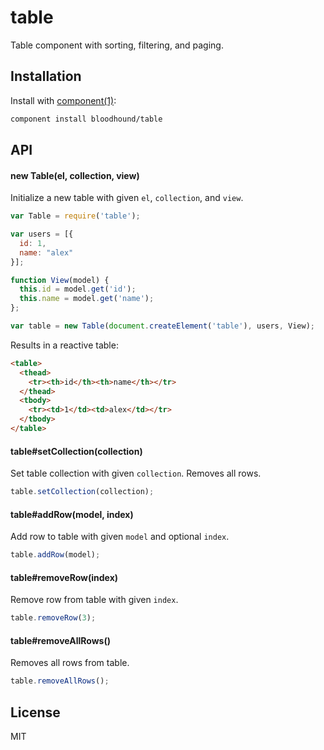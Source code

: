 # table

Table component with sorting, filtering, and paging.

## Installation

Install with [component(1)](http://component.io):

```sh
component install bloodhound/table
```

## API

#### new Table(el, collection, view)

Initialize a new table with given `el`, `collection`, and `view`.

```javascript
var Table = require('table');

var users = [{
  id: 1,
  name: "alex"
}];

function View(model) {
  this.id = model.get('id');
  this.name = model.get('name');
};

var table = new Table(document.createElement('table'), users, View);
```

Results in a reactive table:

```html
<table>
  <thead>
    <tr><th>id</th><th>name</th></tr>
  </thead>
  <tbody>
    <tr><td>1</td><td>alex</td></tr>
  </tbody>
</table>
```

#### table#setCollection(collection)

Set table collection with given `collection`. Removes all rows.

```javascript
table.setCollection(collection);
```

#### table#addRow(model, index)

Add row to table with given `model` and optional `index`.

```javascript
table.addRow(model);
```

#### table#removeRow(index)

Remove row from table with given `index`.

```javascript
table.removeRow(3);
```

#### table#removeAllRows()

Removes all rows from table.

```javascript
table.removeAllRows();
```

## License

MIT
